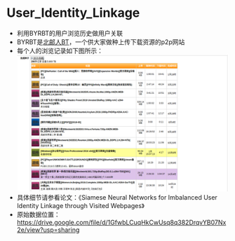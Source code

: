 # User_Identity_Linkage

+ 利用BYRBT的用户浏览历史做用户关联
+ BYRBT是[北邮人BT](https://bt.byr.cn/index.php)，一个供大家做种上传下载资源的p2p网站
+ 每个人的浏览记录如下图所示：
![截图](https://github.com/fanduo12138/User_Identity_Linkage/blob/master/%E6%88%AA%E5%9B%BE.png)
+ 具体细节请参看论文：《Siamese Neural Networks for Imbalanced User Identity Linkage through Visited Webpages》
+ 原始数据位置：https://drive.google.com/file/d/1GfwbLCuqHkCwUsq8q382DrqvYB07Nx2e/view?usp=sharing
